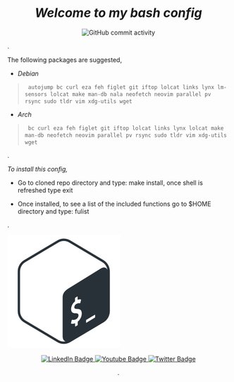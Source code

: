 <div id="header" align="center">
<h1><em>Welcome to my bash config</em></h1>
<img alt="GitHub commit activity" src="https://img.shields.io/github/commit-activity/t/thorbits/thbashrc">
</div>
<p>.
  
  The following packages are suggested,
  </p>

*  <p><em>Debian</em>

>      autojump bc curl eza feh figlet git iftop lolcat links lynx lm-sensors lolcat make man-db nala neofetch neovim parallel pv rsync sudo tldr vim xdg-utils wget
</p>

*  <p><em>Arch</em>

>      bc curl eza feh figlet git iftop lolcat links lynx lolcat make man-db neofetch neovim parallel pv rsync sudo tldr vim xdg-utils wget

</p>
<p>.
  

</p>

<div>
  <em>To install this config,</em>
  
*  Go to cloned repo directory and type: make install, once shell is refreshed type exit

*  Once installed, to see a list of the included functions go to $HOME directory and type:  fulist

<p>.
  

</p>
</div>

<p>
  <img src="https://github.com/devicons/devicon/blob/master/icons/bash/bash-plain.svg"/>
<div id="badges" align="center">
<a href="your-linkedin-URL">
  <img src="https://img.shields.io/badge/LinkedIn-blue?style=for-the-badge&logo=linkedin&logoColor=white" alt="LinkedIn Badge"/>
</a>
<a href="your-youtube-URL">
  <img src="https://img.shields.io/badge/YouTube-red?style=for-the-badge&logo=youtube&logoColor=white" alt="Youtube Badge"/>
</a>
<a href="your-twitter-URL">
  <img src="https://img.shields.io/badge/Twitter-blue?style=for-the-badge&logo=twitter&logoColor=white" alt="Twitter Badge"/>
</a>
</p>
<p>.
  

</p>
  <img src="https://komarev.com/ghpvc/?username=thorbits&style=flat-square&color=blue" alt=""/>  
</div>

